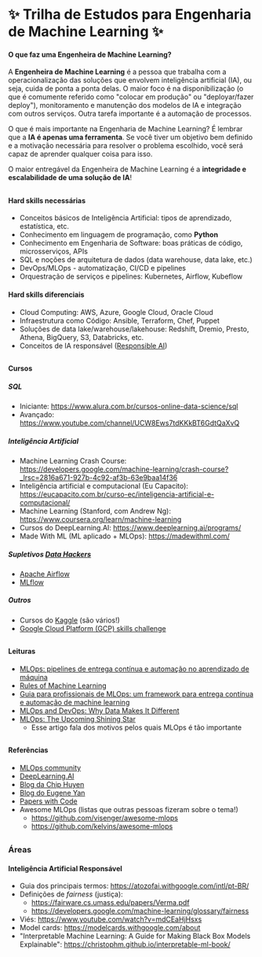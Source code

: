 # ✨ Trilha de Estudos para Engenharia de Machine Learning ✨

 <div>
  
#### O que faz uma Engenheira de Machine Learning?
 
A **Engenheira de Machine Learning** é a pessoa que trabalha com a operacionalização das soluções que envolvem inteligência artificial (IA), ou seja, cuida de ponta a ponta delas. O maior foco é na disponibilização (o que é comumente referido como "colocar em produção" ou "deployar/fazer deploy"), monitoramento e manutenção dos modelos de IA e integração com outros serviços. Outra tarefa importante é a automação de processos. 
 
O que é mais importante na Engenharia de Machine Learning? É lembrar que a **IA é apenas uma ferramenta**. Se você tiver um objetivo bem definido e a motivação necessária para resolver o problema escolhido, você será capaz de aprender qualquer coisa para isso.
 
O maior entregável da Engenheira de Machine Learning é a **integridade e escalabilidade de uma solução de IA**!
  
##
 
#### Hard skills necessárias

* Conceitos básicos de Inteligência Artificial: tipos de aprendizado, estatística, etc.
* Conhecimento em linguagem de programação, como **Python**
* Conhecimento em Engenharia de Software: boas práticas de código, microsserviços, APIs
* SQL e noções de arquitetura de dados (data warehouse, data lake, etc.)
* DevOps/MLOps - automatização, CI/CD e pipelines
* Orquestração de serviços e pipelines: Kubernetes, Airflow, Kubeflow
 
#### Hard skills diferenciais
 
* Cloud Computing: AWS, Azure, Google Cloud, Oracle Cloud
* Infraestrutura como Código: Ansible, Terraform, Chef, Puppet
* Soluções de data lake/warehouse/lakehouse: Redshift, Dremio, Presto, Athena, BigQuery, S3, Databricks, etc.
* Conceitos de IA responsável ([Responsible AI](https://ai.google/responsibilities/responsible-ai-practices/))
  
##

#### Cursos

##### SQL
* Iniciante: https://www.alura.com.br/cursos-online-data-science/sql
* Avançado: https://www.youtube.com/channel/UCW8Ews7tdKKkBT6GdtQaXvQ
 
##### Inteligência Artificial
* Machine Learning Crash Course: https://developers.google.com/machine-learning/crash-course?_lrsc=2816a671-927b-4c92-af3b-63e9baa14f36
* Inteligência artificial e computacional (Eu Capacito): https://eucapacito.com.br/curso-ec/inteligencia-artificial-e-computacional/
* Machine Learning (Stanford, com Andrew Ng): https://www.coursera.org/learn/machine-learning
* Cursos do DeepLearning.AI: https://www.deeplearning.ai/programs/
* Made With ML (ML aplicado + MLOps): https://madewithml.com/
 
##### Supletivos [Data Hackers](https://datahackers.com.br/)
* [Apache Airflow](https://www.youtube.com/watch?v=f_lnDBR3rFU)
* [MLflow](https://www.youtube.com/watch?v=u31mTpus12k)
 
##### Outros
* Cursos do [Kaggle](https://www.kaggle.com/learn/overview) (são vários!)
* [Google Cloud Platform (GCP) skills challenge](https://inthecloud.withgoogle.com/google-cloud-skills/register.html)
  
##
 
#### Leituras
 
* [MLOps: pipelines de entrega contínua e automação no aprendizado de máquina](https://cloud.google.com/architecture/mlops-continuous-delivery-and-automation-pipelines-in-machine-learning)
* [Rules of Machine Learning](https://developers.google.com/machine-learning/guides/rules-of-ml)
* [Guia para profissionais de MLOps: um framework para entrega contínua e automação de machine learning](https://cloud.google.com/resources/mlops-whitepaper)
* [MLOps and DevOps: Why Data Makes It Different](https://www.oreilly.com/radar/mlops-and-devops-why-data-makes-it-different/)
* [MLOps: The Upcoming Shining Star](https://towardsdatascience.com/mlops-the-upcoming-shining-star-dcf9444c493)
  * Esse artigo fala dos motivos pelos quais MLOps é tão importante
  
##
 
#### Referências
 
* [MLOps community](https://mlops.community/)
* [DeepLearning.AI](https://www.deeplearning.ai/)
* [Blog da Chip Huyen](https://huyenchip.com/)
* [Blog do Eugene Yan](https://eugeneyan.com/)
* [Papers with Code](https://paperswithcode.com/)
* Awesome MLOps (listas que outras pessoas fizeram sobre o tema!)
   * https://github.com/visenger/awesome-mlops
   * https://github.com/kelvins/awesome-mlops
 
##
 
### Áreas
 
#### Inteligência Artificial Responsável
 
* Guia dos principais termos: https://atozofai.withgoogle.com/intl/pt-BR/
* Definições de *fairness* (justiça): 
  * https://fairware.cs.umass.edu/papers/Verma.pdf
  * https://developers.google.com/machine-learning/glossary/fairness
* Viés: https://www.youtube.com/watch?v=mdCEaHjHsxs
* Model cards: https://modelcards.withgoogle.com/about
* "Interpretable Machine Learning: A Guide for Making Black Box Models Explainable": https://christophm.github.io/interpretable-ml-book/

 
 </div>
 
 
